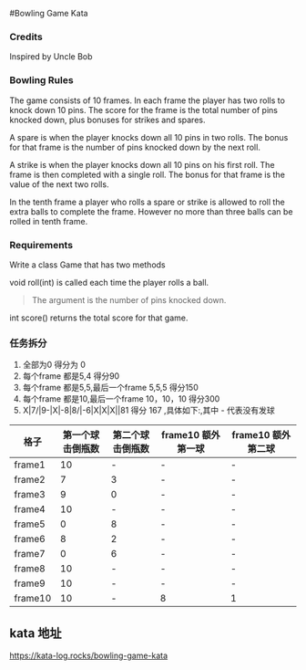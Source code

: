 #Bowling Game Kata

### Credits
Inspired by Uncle Bob

### Bowling Rules
The game consists of 10 frames. In each frame the player has two rolls to knock down 10 pins. The score for the frame is the total number of pins knocked down, plus bonuses for strikes and spares.

A spare is when the player knocks down all 10 pins in two rolls. The bonus for that frame is the number of pins knocked down by the next roll.

A strike is when the player knocks down all 10 pins on his first roll. The frame is then completed with a single roll. The bonus for that frame is the value of the next two rolls.

In the tenth frame a player who rolls a spare or strike is allowed to roll the extra balls to complete the frame. However no more than three balls can be rolled in tenth frame.

### Requirements
Write a class Game that has two methods

void roll(int) is called each time the player rolls a ball.
 > The argument is the number of pins knocked down.

int score() returns the total score for that game.


### 任务拆分

 1. 全部为0  得分为 0
 2. 每个frame 都是5,4  得分90
 3. 每个frame 都是5,5,最后一个frame 5,5,5  得分150
 4. 每个frame 都是10,最后一个frame 10，10，10 得分300
 5. X|7/|9-|X|-8|8/|-6|X|X|X||81  得分 167 ,具体如下:,其中 - 代表没有发球

|  格子   | 第一个球击倒瓶数  | 第二个球击倒瓶数 | frame10 额外第一球| frame10 额外第二球|
|  ----  | ----  | ---- |----- | --- |
| frame1  | 10 | - | - | - |
| frame2  | 7  | 3 | - | - |
| frame3  | 9  | 0 | - | - |
| frame4  | 10 | - | - | - |
| frame5  | 0  | 8 | - | - |
| frame6  | 8  | 2 | - | - |
| frame7  | 0  | 6 | - | - |
| frame8  | 10 | - | - | - |
| frame9  | 10 | - | - | - |
| frame10 | 10 | - | 8 | 1 |


## kata 地址
https://kata-log.rocks/bowling-game-kata

